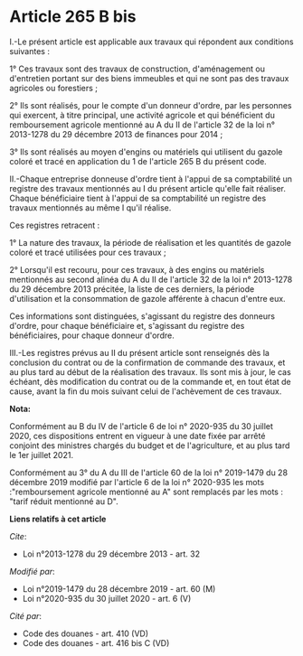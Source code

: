 # Article 265 B bis

I.-Le présent article est applicable aux travaux qui répondent aux conditions suivantes :

1° Ces travaux sont des travaux de construction, d'aménagement ou d'entretien portant sur des biens immeubles et qui ne sont
pas des travaux agricoles ou forestiers ;

2° Ils sont réalisés, pour le compte d'un donneur d'ordre, par les personnes qui exercent, à titre principal, une activité
agricole et qui bénéficient du remboursement agricole mentionné au A du II de l'article 32 de la loi n° 2013-1278 du 29
décembre 2013 de finances pour 2014 ;

3° Ils sont réalisés au moyen d'engins ou matériels qui utilisent du gazole coloré et tracé en application du 1 de l'article
265 B du présent code.

II.-Chaque entreprise donneuse d'ordre tient à l'appui de sa comptabilité un registre des travaux mentionnés au I du présent
article qu'elle fait réaliser. Chaque bénéficiaire tient à l'appui de sa comptabilité un registre des travaux mentionnés au
même I qu'il réalise.

Ces registres retracent :

1° La nature des travaux, la période de réalisation et les quantités de gazole coloré et tracé utilisées pour ces travaux ;

2° Lorsqu'il est recouru, pour ces travaux, à des engins ou matériels mentionnés au second alinéa du A du II de l'article 32
de la loi n° 2013-1278 du 29 décembre 2013 précitée, la liste de ces derniers, la période d'utilisation et la consommation de
gazole afférente à chacun d'entre eux.

Ces informations sont distinguées, s'agissant du registre des donneurs d'ordre, pour chaque bénéficiaire et, s'agissant du
registre des bénéficiaires, pour chaque donneur d'ordre.

III.-Les registres prévus au II du présent article sont renseignés dès la conclusion du contrat ou de la confirmation de
commande des travaux, et au plus tard au début de la réalisation des travaux. Ils sont mis à jour, le cas échéant, dès
modification du contrat ou de la commande et, en tout état de cause, avant la fin du mois suivant celui de l'achèvement de
ces travaux.

**Nota:**

Conformément au B du IV de l'article 6 de loi n° 2020-935 du 30 juillet 2020, ces dispositions entrent en vigueur à une date
fixée par arrêté conjoint des ministres chargés du budget et de l'agriculture, et au plus tard le 1er juillet 2021.

Conformément au 3° du A du III de l'article 60 de la loi n° 2019-1479 du 28 décembre 2019 modifié par l'article 6 de la loi
n° 2020-935 les mots :"remboursement agricole mentionné au A" sont remplacés par les mots : "tarif réduit mentionné au D".

**Liens relatifs à cet article**

_Cite_:

  - Loi n°2013-1278 du 29 décembre 2013 - art. 32

_Modifié par_:

  - Loi n°2019-1479 du 28 décembre 2019 - art. 60 (M)
  - Loi n°2020-935 du 30 juillet 2020 - art. 6 (V)

_Cité par_:

  - Code des douanes - art. 410 (VD)
  - Code des douanes - art. 416 bis C (VD)
